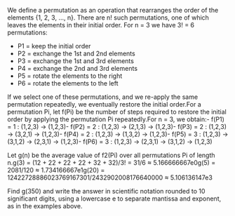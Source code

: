 

We define a permutation as an operation that rearranges the order of the elements {1, 2, 3, ..., n}.
There are n! such permutations, one of which leaves the elements in their initial order.
For n = 3 we have 3! = 6 permutations:
- P1 = keep the initial order
- P2 = exchange the 1st and 2nd elements
- P3 = exchange the 1st and 3rd elements
- P4 = exchange the 2nd and 3rd elements
- P5 = rotate the elements to the right
- P6 = rotate the elements to the left


If we select one of these permutations, and we re-apply the same permutation repeatedly, we eventually restore the initial order.For a permutation Pi, let f(Pi) be the number of steps required to restore the initial order by applying the permutation Pi repeatedly.For n = 3, we obtain:- f(P1) = 1 : (1,2,3) &#8594; (1,2,3)- f(P2) = 2 : (1,2,3) &#8594; (2,1,3) &#8594; (1,2,3)- f(P3) = 2 : (1,2,3) &#8594; (3,2,1) &#8594; (1,2,3)- f(P4) = 2 : (1,2,3) &#8594; (1,3,2) &#8594; (1,2,3)- f(P5) = 3 : (1,2,3) &#8594; (3,1,2) &#8594; (2,3,1) &#8594; (1,2,3)- f(P6) = 3 : (1,2,3) &#8594; (2,3,1) &#8594; (3,1,2) &#8594; (1,2,3)


Let g(n) be the average value of f2(Pi) over all permutations Pi of length n.g(3) = (12 + 22 + 22 + 22 + 32 + 32)/3! = 31/6 &#8776; 5.166666667e0g(5) = 2081/120 &#8776; 1.734166667e1g(20) = 12422728886023769167301/2432902008176640000 &#8776; 5.106136147e3


Find g(350) and write the answer in scientific notation rounded to 10 significant digits, using a lowercase e to separate mantissa and exponent, as in the examples above.

